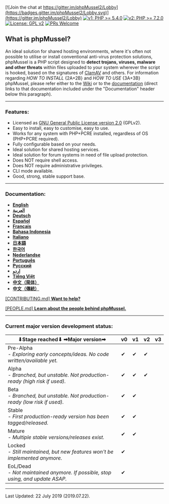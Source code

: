 [![Join the chat at https://gitter.im/phpMussel2/Lobby](https://badges.gitter.im/phpMussel2/Lobby.svg)](https://gitter.im/phpMussel2/Lobby)
[![v1: PHP >= 5.4.0](https://img.shields.io/badge/v1-PHP%20%3E%3D%205.4.0-8892bf.svg)](https://maikuolan.github.io/Compatibility-Charts/)
[![v2: PHP >= 7.2.0](https://img.shields.io/badge/v2-PHP%20%3E%3D%207.2.0-8892bf.svg)](https://maikuolan.github.io/Compatibility-Charts/)
[![License: GPL v2](https://img.shields.io/badge/License-GPL%20v2-blue.svg)](https://www.gnu.org/licenses/old-licenses/gpl-2.0.en.html)
[![PRs Welcome](https://img.shields.io/badge/PRs-Welcome-brightgreen.svg)](http://makeapullrequest.com)

## **What is phpMussel?**

An ideal solution for shared hosting environments, where it's often not possible to utilise or install conventional anti-virus protection solutions, phpMussel is a PHP script designed to **detect trojans, viruses, malware and other threats** within files uploaded to your system wherever the script is hooked, based on the signatures of [ClamAV](https://www.clamav.net/) and others. For information regarding *HOW TO INSTALL* {2A+2B} and *HOW TO USE* {3A+3B} phpMussel, please refer either to the [Wiki](https://github.com/phpMussel/phpMussel/wiki) or to the [documentation](https://github.com/phpMussel/Docs/tree/master) (direct links to that documentation included under the "Documentation" header below this paragraph).

---


### Features:
- Licensed as [GNU General Public License version 2.0](https://github.com/phpMussel/phpMussel/blob/v1/LICENSE.txt) (GPLv2).
- Easy to install, easy to customise, easy to use.
- Works for any system with PHP+PCRE installed, regardless of OS (PHP+PCRE required).
- Fully configurable based on your needs.
- Ideal solution for shared hosting services.
- Ideal solution for forum systems in need of file upload protection.
- Does NOT require shell access.
- Does NOT require administrative privileges.
- CLI mode available.
- Good, strong, stable support base.

---


### Documentation:
- **[English](https://github.com/phpMussel/Docs/blob/master/readme.en.md)**
- **[العربية](https://github.com/phpMussel/Docs/blob/master/readme.ar.md)**
- **[Deutsch](https://github.com/phpMussel/Docs/blob/master/readme.de.md)**
- **[Español](https://github.com/phpMussel/Docs/blob/master/readme.es.md)**
- **[Français](https://github.com/phpMussel/Docs/blob/master/readme.fr.md)**
- **[Bahasa Indonesia](https://github.com/phpMussel/Docs/blob/master/readme.id.md)**
- **[Italiano](https://github.com/phpMussel/Docs/blob/master/readme.it.md)**
- **[日本語](https://github.com/phpMussel/Docs/blob/master/readme.ja.md)**
- **[한국어](https://github.com/phpMussel/Docs/blob/master/readme.ko.md)**
- **[Nederlandse](https://github.com/phpMussel/Docs/blob/master/readme.nl.md)**
- **[Português](https://github.com/phpMussel/Docs/blob/master/readme.pt.md)**
- **[Русский](https://github.com/phpMussel/Docs/blob/master/readme.ru.md)**
- **[اردو](https://github.com/phpMussel/Docs/blob/master/readme.ur.md)**
- **[Tiếng Việt](https://github.com/phpMussel/Docs/blob/master/readme.vi.md)**
- **[中文（简体）](https://github.com/phpMussel/Docs/blob/master/readme.zh.md)**
- **[中文（傳統）](https://github.com/phpMussel/Docs/blob/master/readme.zh-TW.md)**

[\[CONTRIBUTING.md\] **Want to help?**](https://github.com/phpMussel/phpMussel/blob/v1/CONTRIBUTING.md)

[\[PEOPLE.md\] **Learn about the people behind phpMussel.**](https://github.com/phpMussel/phpMussel/blob/v1/PEOPLE.md)

---


### Current major version development status:

⬇Stage reached⬇ ➡Major version➡ | v0 | v1 | v2 | v3
---|---|---|---|---
Pre-Alpha<em><br />- Exploring early concepts/ideas. No code written/available yet.</em> | ✔ | ✔ | ✔
Alpha<em><br />- Branched, but unstable. Not production-ready (high risk if used).</em> | ✔ | ✔ | ✔
Beta<em><br />- Branched, but unstable. Not production-ready (low risk if used).</em> | ✔ | ✔
Stable<em><br />- First production-ready version has been tagged/released.</em> | ✔ | ✔
Mature<em><br />- Multiple stable versions/releases exist.</em> | ✔ | ✔
Locked<em><br />- Still maintained, but new features won't be implemented anymore.</em> | ✔
EoL/Dead<em><br />- Not maintained anymore. If possible, stop using, and update ASAP.</em> | ✔

---


Last Updated: 22 July 2019 (2019.07.22).
